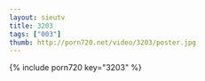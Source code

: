 ```yaml
--- 
layout: sieutv
title: 3203
tags: ["003"]
thumb: http://porn720.net/video/3203/poster.jpg
---
```

{% include porn720 key="3203" %} 
